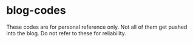 # blog-codes

These codes are for personal reference only. Not all of them get pushed into the blog. Do not refer to these for reliability.

